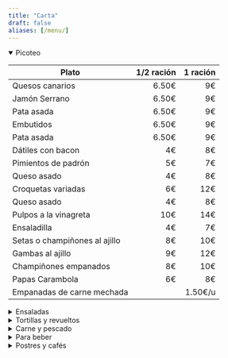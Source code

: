 ```yaml
---
title: "Carta"
draft: false
aliases: [/menu/]
---
```


<details open>
<summary>Picoteo</summary>

| Plato | 1/2 ración | 1 ración |
|---|---:|---:|
| Quesos canarios | 6.50€| 9€|
| Jamón Serrano | 6.50€| 9€|
| Pata asada | 6.50€| 9€|
| Embutidos | 6.50€| 9€|
| Pata asada | 6.50€| 9€|
| Dátiles con bacon | 4€| 8€|
| Pimientos de padrón | 5€| 7€|
| Queso asado | 4€| 8€|
| Croquetas variadas | 6€| 12€|
| Queso asado | 4€| 8€|
| Pulpos a la vinagreta | 10€| 14€|
| Ensaladilla | 4€| 7€|
| Setas o champiñones al ajillo | 8€| 10€|
| Gambas al ajillo | 9€| 12€|
| Champiñones empanados | 8€| 10€|
| Papas Carambola | 6€| 8€|
| Empanadas de carne mechada | | 1.50€/u|

</details>

<details>
<summary>Ensaladas</summary>

| Plato | 1/2 ración | 1 ración |
|---|---:|---:|
| Ensalada de la casa | 8€| 12€|
| Ensalada de tomate, cebolla y atún | 7€| 9€|

</details>

<details>
<summary>Tortillas y revueltos</summary>

| Plato | 1/2 ración | 1 ración |
|---|---:|---:|
| Revuelto de la casa | 7€| 9€|
| Revuelto de setas | 8€| 11€|
| Revuelto de setas y gambas | 9€| 12€|
| Tortilla canaria | 6€| 8€|
| Tortilla de ajos | | 5€|
| Tortilla española | 5€| 7€|
| Tortilla de embutidos | 6€| 8€|
| Tortilla de bacalao | 6€| 8€|
| Tortilla rellena de carne | 5€| 7€|

</details>

<details>
<summary>Carne y pescado</summary>

| Plato | 1/2 ración | 1 ración |
|---|---:|---:|
| Bubango relleno de atún o carne | | 8€/u|
| Pimiento relleno de atún o carne | | 8€/u|
| Moussaka | | 8€/u|
| Solomillo troceado al ajillo| 10€| 14€|
| Solomillo troceado a la Cocacola| 10€| 14€|
| Solomillo troceado con gambas| 11€| 15€|
| Montadito de bacalao | | 4€/u|
| Albóndigas | 7€| 14€|
| Carne en salsa| 8€| 12€|
| Delicias de pollo empanado| 8€| 11€|
| Delicias de pollo al ajillo| 8€| 11€|
| Conejo frito| 8€| 11€|
| Papas arrugadas con mojo | 4€| 6€|

</details>


<details>
<summary>Para beber</summary>

## Vinos

| Producto | Precio |
|---|---:|
| Vino tinto a granel  | 1/4 3€, 1/2 6€|
| Vino blanco seco a granel  | 1/4 3€, 1/2 6€|
| Vino blanco afrutado a granel | 1/4 3€, 1/2 6€|

## Cervezas

| Producto | Precio |
|---|---:|
| De grifo |  caña 1€, jarra 2€|
| Dorada pilsen o especial  | 1.50€|
| Dorada sin o Tropical limón | 1.50€|

## Otras bebidas

| Producto | Precio |
|---|---:|
| Agua |  1/2l 1€, 1l 2€|
| Agua con gas |  1/2l 1€, 1l 2€|
| Refrescos |  1.50€|

</details>

<details>
<summary>Postres y cafés</summary>

| Producto | Precio |
|---|---:|
| Flanes caseros|  3.50€|
| Tartas caseras|  4€|
| Café solo o infusiones|  1€|
| Cortados |  1.50€|
| Café con leche |  2€|

</details>
